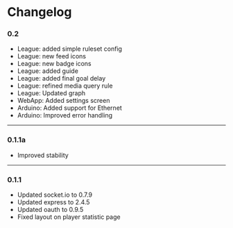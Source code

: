# Changelog

### 0.2

* League: added simple ruleset config
* League: new feed icons
* League: new badge icons
* League: added guide
* League: added final goal delay
* League: refined media query rule
* League: Updated graph
* WebApp: Added settings screen
* Arduino: Added support for Ethernet
* Arduino: Improved error handling

---

### 0.1.1a

* Improved stability

---

### 0.1.1

* Updated socket.io to 0.7.9
* Updated express to 2.4.5
* Updated oauth to 0.9.5
* Fixed layout on player statistic page
